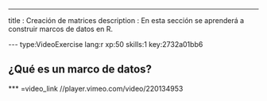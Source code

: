 ---
title       : Creación de matrices
description : En esta sección se aprenderá a construir marcos de datos en R.

--- type:VideoExercise lang:r xp:50 skills:1 key:2732a01bb6
## ¿Qué es un marco de datos?


*** =video_link
//player.vimeo.com/video/220134953

